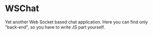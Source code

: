 # WSChat
Yet another Web Socket based chat application. Here you can find only "back-end", so you have to write JS part yourself.
